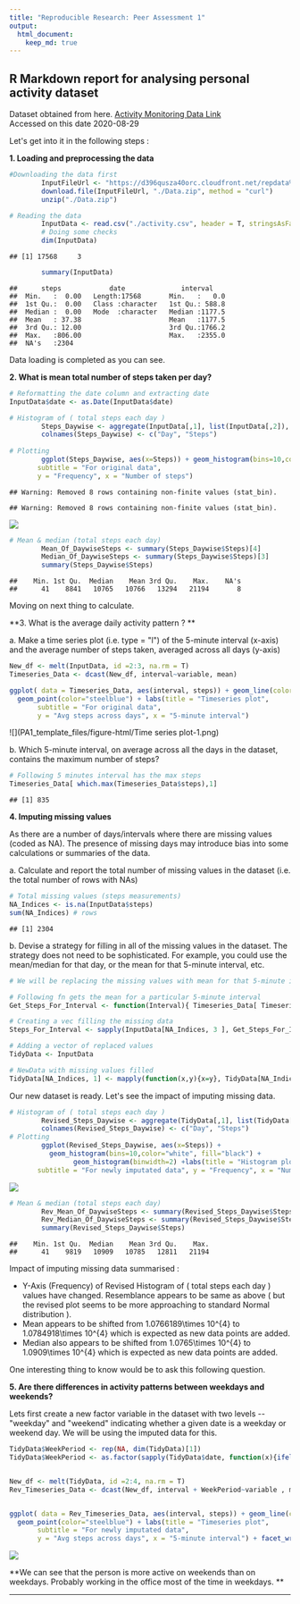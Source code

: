 ```yaml
---
title: "Reproducible Research: Peer Assessment 1"
output: 
  html_document:
    keep_md: true
---
```





## R Markdown report for analysing  personal activity dataset

Dataset obtained from here. [Activity Monitoring Data Link](https://d396qusza40orc.cloudfront.net/repdata%2Fdata%2Factivity.zip)   
Accessed on this date 2020-08-29  

Let's get into it in the following steps :

**1. Loading and preprocessing the data**


```r
#Downloading the data first
        InputFileUrl <- "https://d396qusza40orc.cloudfront.net/repdata%2Fdata%2Factivity.zip"
        download.file(InputFileUrl, "./Data.zip", method = "curl")
        unzip("./Data.zip")

# Reading the data 
        InputData <- read.csv("./activity.csv", header = T, stringsAsFactors = F)
        # Doing some checks
        dim(InputData)
```

```
## [1] 17568     3
```

```r
        summary(InputData)
```

```
##      steps            date              interval     
##  Min.   :  0.00   Length:17568       Min.   :   0.0  
##  1st Qu.:  0.00   Class :character   1st Qu.: 588.8  
##  Median :  0.00   Mode  :character   Median :1177.5  
##  Mean   : 37.38                      Mean   :1177.5  
##  3rd Qu.: 12.00                      3rd Qu.:1766.2  
##  Max.   :806.00                      Max.   :2355.0  
##  NA's   :2304
```

Data loading is completed as you can see.  
  
**2. What is mean total number of steps taken per day?**  


```r
# Reformatting the date column and extracting date
InputData$date <- as.Date(InputData$date)

# Histogram of ( total steps each day )
        Steps_Daywise <- aggregate(InputData[,1], list(InputData[,2]), sum)
        colnames(Steps_Daywise) <- c("Day", "Steps")
        
# Plotting 
        ggplot(Steps_Daywise, aes(x=Steps)) + geom_histogram(bins=10,color="white", fill="black") + geom_histogram(binwidth=2) +labs(title = "Histogram plot",
       subtitle = "For original data",
       y = "Frequency", x = "Number of steps")
```

```
## Warning: Removed 8 rows containing non-finite values (stat_bin).

## Warning: Removed 8 rows containing non-finite values (stat_bin).
```

![](PA1_template_files/figure-html/Mean_steps-1.png)<!-- -->

```r
# Mean & median (total steps each day)
        Mean_Of_DaywiseSteps <- summary(Steps_Daywise$Steps)[4]
        Median_Of_DaywiseSteps <- summary(Steps_Daywise$Steps)[3]
        summary(Steps_Daywise$Steps)
```

```
##    Min. 1st Qu.  Median    Mean 3rd Qu.    Max.    NA's 
##      41    8841   10765   10766   13294   21194       8
```

 
Moving on next thing to calculate.

**3. What is the average daily activity pattern ? **

a. Make a time series plot (i.e. type = "l") of the 5-minute interval (x-axis) and the average number of steps taken, averaged across all days (y-axis)


```r
New_df <- melt(InputData, id =2:3, na.rm = T)
Timeseries_Data <- dcast(New_df, interval~variable, mean)

ggplot( data = Timeseries_Data, aes(interval, steps)) + geom_line(color = "steelblue",size = 1) +
  geom_point(color="steelblue") + labs(title = "Timeseries plot",
       subtitle = "For original data",
       y = "Avg steps across days", x = "5-minute interval")
```

![](PA1_template_files/figure-html/Time series plot-1.png)<!-- -->


b. Which 5-minute interval, on average across all the days in the dataset, contains the maximum number of steps?


```r
# Following 5 minutes interval has the max steps
Timeseries_Data[ which.max(Timeseries_Data$steps),1]
```

```
## [1] 835
```

**4. Imputing missing values**

As there are a number of days/intervals where there are missing values (coded as NA). The presence of missing days may introduce bias into some calculations or summaries of the data.  


a. Calculate and report the total number of missing values in the dataset (i.e. the total number of rows with NAs)


```r
# Total missing values (steps measurements)
NA_Indices <- is.na(InputData$steps)
sum(NA_Indices) # rows
```

```
## [1] 2304
```

b. Devise a strategy for filling in all of the missing values in the dataset. The strategy does not need to be sophisticated. For example, you could use the mean/median for that day, or the mean for that 5-minute interval, etc.



```r
# We will be replacing the missing values with mean for that 5-minute interval

# Following fn gets the mean for a particular 5-minute interval
Get_Steps_For_Interval <- function(Interval){ Timeseries_Data[ Timeseries_Data$interval == Interval, 2]}

# Creating a vec filling the missing data
Steps_For_Interval <- sapply(InputData[NA_Indices, 3 ], Get_Steps_For_Interval)

# Adding a vector of replaced values
TidyData <- InputData

# NewData with missing values filled
TidyData[NA_Indices, 1] <- mapply(function(x,y){x=y}, TidyData[NA_Indices, 1], ceiling(Steps_For_Interval))
```

Our new dataset is ready. Let's see the impact of imputing missing data.


```r
# Histogram of ( total steps each day )  
        Revised_Steps_Daywise <- aggregate(TidyData[,1], list(TidyData[,2]), sum, na.rm = T)  
        colnames(Revised_Steps_Daywise) <- c("Day", "Steps")  
# Plotting
        ggplot(Revised_Steps_Daywise, aes(x=Steps)) +
          geom_histogram(bins=10,color="white", fill="black") + 
                geom_histogram(binwidth=2) +labs(title = "Histogram plot",
       subtitle = "For newly imputated data", y = "Frequency", x = "Number of steps")
```

![](PA1_template_files/figure-html/unnamed-chunk-4-1.png)<!-- -->

```r
# Mean & median (total steps each day)  
        Rev_Mean_Of_DaywiseSteps <- summary(Revised_Steps_Daywise$Steps)[4]  
        Rev_Median_Of_DaywiseSteps <- summary(Revised_Steps_Daywise$Steps)[3]  
        summary(Revised_Steps_Daywise$Steps)
```

```
##    Min. 1st Qu.  Median    Mean 3rd Qu.    Max. 
##      41    9819   10909   10785   12811   21194
```

Impact of imputing missing data summarised :   
  - Y-Axis (Frequency) of Revised Histogram of ( total steps each day ) values have changed. Resemblance appears to be same as above ( but the revised plot seems to be more approaching to standard Normal distribution ).  
  - Mean appears to be shifted from 1.0766189\times 10^{4} to 1.0784918\times 10^{4} which is expected as new data points are added.  
  - Median also appears to be shifted from 1.0765\times 10^{4} to 1.0909\times 10^{4} which is expected as new data points are added.  

One interesting thing to know would be to ask this following question.    

**5. Are there differences in activity patterns between weekdays and weekends?**

Lets first create a new factor variable in the dataset with two levels -- "weekday" and "weekend" indicating whether a given date is a weekday or weekend day.  We will be using the imputed data for this.  


```r
TidyData$WeekPeriod <- rep(NA, dim(TidyData)[1])
TidyData$WeekPeriod <- as.factor(sapply(TidyData$date, function(x){ifelse( (wday(x) %in% c(1,7) ),"weekend","weekday" )}))


New_df <- melt(TidyData, id =2:4, na.rm = T)
Rev_Timeseries_Data <- dcast(New_df, interval + WeekPeriod~variable , mean)


ggplot( data = Rev_Timeseries_Data, aes(interval, steps)) + geom_line(color = "steelblue",size = 1) +
  geom_point(color="steelblue") + labs(title = "Timeseries plot",
       subtitle = "For newly imputated data",
       y = "Avg steps across days", x = "5-minute interval") + facet_wrap(~WeekPeriod)
```

![](PA1_template_files/figure-html/Weeday_VS_Weekend_Activity-1.png)<!-- -->



**We can see that the person is more active on weekends than on weekdays. Probably working in the office most of the time in weekdays. **  


***









